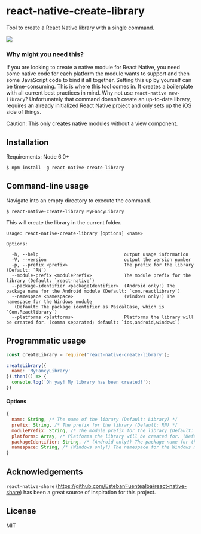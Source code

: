 # react-native-create-library
Tool to create a React Native library with a single command.

![](https://github.com/frostney/react-native-create-library/blob/master/docs/usage.gif)

### Why might you need this?
If you are looking to create a native module for React Native, you need some native code for each platform the module wants to support and then some JavaScript code to bind it all together. Setting this up by yourself can be time-consuming.
This is where this tool comes in. It creates a boilerplate with all current best practices in mind.
Why not use `react-native new-library`? Unfortunately that command doesn't create an up-to-date library, requires an already initialized React Native project and only sets up the iOS side of things.

Caution: This only creates native modules without a view component.

## Installation
Requirements: Node 6.0+
```
$ npm install -g react-native-create-library
```

## Command-line usage

Navigate into an empty directory to execute the command.
```
$ react-native-create-library MyFancyLibrary
```

This will create the library in the current folder.

```
Usage: react-native-create-library [options] <name>

Options:

  -h, --help                                output usage information
  -V, --version                             output the version number
  -p, --prefix <prefix>                     The prefix for the library (Default: `RN`)
  --module-prefix <modulePrefix>            The module prefix for the library (Default: `react-native`)
  --package-identifier <packageIdentifier>  (Android only!) The package name for the Android module (Default: `com.reactlibrary`)
  --namespace <namespace>                   (Windows only!) The namespace for the Windows module
   (Default: The package identifier as PascalCase, which is `Com.Reactlibrary`)
  --platforms <platforms>                   Platforms the library will be created for. (comma separated; default: `ios,android,windows`)
```

## Programmatic usage
```javascript
const createLibrary = require('react-native-create-library');

createLibrary({
  name: 'MyFancyLibrary'
}).then(() => {
  console.log('Oh yay! My library has been created!');
})
```

#### Options
```javascript
{
  name: String, /* The name of the library (Default: Library) */
  prefix: String, /* The prefix for the library (Default: RN) */
  modulePrefix: String, /* The module prefix for the library (Default: react-native) */
  platforms: Array, /* Platforms the library will be created for. (Default: ['ios', 'android', 'windows']) */
  packageIdentifier: String, /* (Android only!) The package name for the Android module (Default: com.reactlibrary) */
  namespace: String, /* (Windows only!) The namespace for the Windows module (Default: The package identifier as PascalCase, which is `Com.Reactlibrary`) */
}
```

## Acknowledgements
`react-native-share` (https://github.com/EstebanFuentealba/react-native-share) has been a great source of inspiration for this project.

## License
MIT
